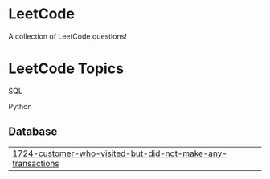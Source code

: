 # LeetCode
A collection of LeetCode questions!

<!---LeetCode Topics Start-->
# LeetCode Topics
SQL

Python
## Database
|  |
| ------- |
| [1724-customer-who-visited-but-did-not-make-any-transactions](https://github.com/leighdavis-me/LeetCode/tree/master/1724-customer-who-visited-but-did-not-make-any-transactions) |
<!---LeetCode Topics End-->
